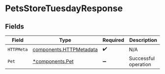 # PetsStoreTuesdayResponse


## Fields

| Field                                                              | Type                                                               | Required                                                           | Description                                                        |
| ------------------------------------------------------------------ | ------------------------------------------------------------------ | ------------------------------------------------------------------ | ------------------------------------------------------------------ |
| `HTTPMeta`                                                         | [components.HTTPMetadata](../../models/components/httpmetadata.md) | :heavy_check_mark:                                                 | N/A                                                                |
| `Pet`                                                              | [*components.Pet](../../models/components/pet.md)                  | :heavy_minus_sign:                                                 | Successful operation                                               |